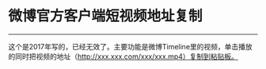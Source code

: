 # 微博官方客户端短视频地址复制

------

这个是2017年写的，已经无效了。主要功能是微博Timeline里的视频，单击播放的同时把视频的地址（http://xxx.xxx.com/xxx/xxx.mp4）复制到粘贴板。